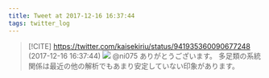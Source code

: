 ```yaml
---
title: Tweet at 2017-12-16 16:37:44
tags: twitter_log
---
```


> [!CITE] https://twitter.com/kaisekiriu/status/941935360090677248 (2017-12-16 16:37:44)
> ![](https://twitter.com/kaisekiriu/status/941935360090677248)
> @ni075 ありがとうございます。
> 多足類の系統関係は最近の他の解析でもあまり安定していない印象があります。
